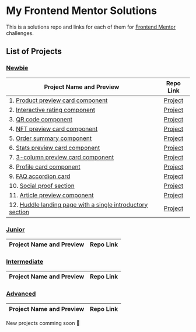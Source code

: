 # My Frontend Mentor Solutions

This is a solutions repo and links for each of them for [Frontend Mentor](https://www.frontendmentor.io/) challenges.

## List of Projects

### [Newbie](#newbie)

| Project Name and Preview | Repo Link |
| ------------------------ |:---------:|
| 1. [Product preview card component](https://anmac.github.io/frontend-mentor-challenge/newbie/product-preview-card-component-main/) |[Project](https://github.com/anmac/frontend-mentor-challenge/tree/master/newbie/product-preview-card-component-main/)|
| 2. [Interactive rating component](https://anmac.github.io/frontend-mentor-challenge/newbie/interactive-rating-component-main/) |[Project](https://github.com/anmac/frontend-mentor-challenge/tree/master/newbie/interactive-rating-component-main/)
| 3. [QR code component](https://anmac.github.io/frontend-mentor-challenge/newbie/qr-code-component-main/) |[Project](https://github.com/anmac/frontend-mentor-challenge/tree/master/newbie/qr-code-component-main/)|
| 4. [NFT preview card component](https://anmac.github.io/frontend-mentor-challenge/newbie/nft-preview-card-component-main/) |[Project](https://github.com/anmac/frontend-mentor-challenge/tree/master/newbie/nft-preview-card-component-main/)
| 5. [Order summary component](https://anmac.github.io/frontend-mentor-challenge/newbie/order-summary-component-main/) |[Project](https://github.com/anmac/frontend-mentor-challenge/tree/master/newbie/order-summary-component-main/)
| 6. [Stats preview card component](https://anmac.github.io/frontend-mentor-challenge/newbie/stats-preview-card-component-main/) |[Project](https://github.com/anmac/frontend-mentor-challenge/tree/master/newbie/stats-preview-card-component-main/)
| 7. [3-column preview card component](https://anmac.github.io/frontend-mentor-challenge/newbie/3-column-preview-card-component-main/) |[Project](https://github.com/anmac/frontend-mentor-challenge/tree/master/newbie/3-column-preview-card-component-main/)
| 8. [Profile card component](https://anmac.github.io/frontend-mentor-challenge/newbie/profile-card-component-main/) | [Project](https://github.com/anmac/frontend-mentor-challenge/tree/master/newbie/profile-card-component-main/)
| 9. [FAQ accordion card](https://anmac.github.io/frontend-mentor-challenge/newbie/faq-accordion-card-main/) | [Project](https://github.com/anmac/frontend-mentor-challenge/tree/master/newbie/faq-accordion-card-main/)
| 10. [Social proof section](https://anmac.github.io/frontend-mentor-challenge/newbie/social-proof-section-main/) | [Project](https://github.com/anmac/frontend-mentor-challenge/tree/master/newbie/social-proof-section-main/)
| 11. [Article preview component](https://anmac.github.io/frontend-mentor-challenge/newbie/article-preview-component-main/) | [Project](https://github.com/anmac/frontend-mentor-challenge/tree/master/newbie/article-preview-component-main/)
| 12. [Huddle landing page with a single introductory section](https://anmac.github.io/frontend-mentor-challenge/newbie/huddle-landing-page-with-single-introductory-section-main/) | [Project](https://github.com/anmac/frontend-mentor-challenge/tree/master/newbie/huddle-landing-page-with-single-introductory-section-main/)

### [Junior](#junior)

| Project Name and Preview | Repo Link |
| ------------------------ |:---------:|

### [Intermediate](#intermediate)

| Project Name and Preview | Repo Link |
| ------------------------ |:---------:|

### [Advanced](#advanced)

| Project Name and Preview | Repo Link |
| ------------------------ |:---------:|

New projects comming soon 🤘
